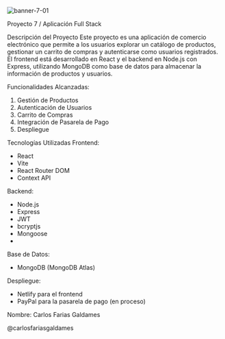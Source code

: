 

![banner-7-01](https://github.com/user-attachments/assets/37ce3d05-64bd-4358-a053-439afd2a2cb8)

Proyecto 7 / Aplicación Full Stack 

Descripción del Proyecto
Este proyecto es una aplicación de comercio electrónico que permite a los usuarios explorar un catálogo de productos, gestionar un carrito de compras y autenticarse como usuarios registrados. El frontend está desarrollado en React y el backend en Node.js con Express, utilizando MongoDB como base de datos para almacenar la información de productos y usuarios.


Funcionalidades Alcanzadas:

1. Gestión de Productos
2. Autenticación de Usuarios
3. Carrito de Compras
4. Integración de Pasarela de Pago
5. Despliegue


Tecnologías Utilizadas
Frontend:
- React
- Vite
- React Router DOM
- Context API
  
Backend:
- Node.js
- Express
- JWT
- bcryptjs
- Mongoose
- 
Base de Datos:
- MongoDB (MongoDB Atlas)
  
Despliegue:
- Netlify para el frontend
- PayPal para la pasarela de pago (en proceso)



Nombre: Carlos Farias Galdames

@carlosfariasgaldames

